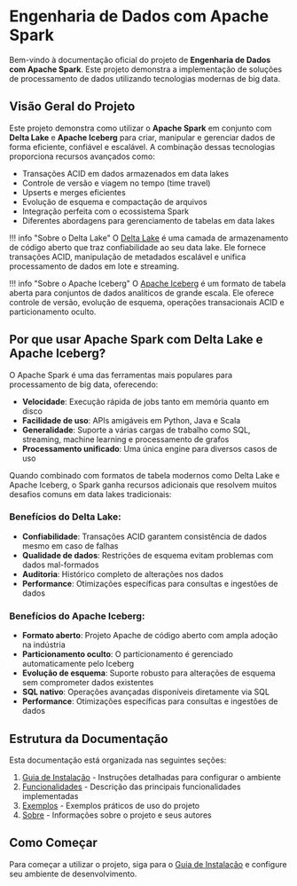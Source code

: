 # Engenharia de Dados com Apache Spark

Bem-vindo à documentação oficial do projeto de **Engenharia de Dados com Apache Spark**. Este projeto demonstra a implementação de soluções de processamento de dados utilizando tecnologias modernas de big data.

## Visão Geral do Projeto

Este projeto demonstra como utilizar o **Apache Spark** em conjunto com **Delta Lake** e **Apache Iceberg** para criar, manipular e gerenciar dados de forma eficiente, confiável e escalável. A combinação dessas tecnologias proporciona recursos avançados como:

- Transações ACID em dados armazenados em data lakes
- Controle de versão e viagem no tempo (time travel)
- Upserts e merges eficientes
- Evolução de esquema e compactação de arquivos
- Integração perfeita com o ecossistema Spark
- Diferentes abordagens para gerenciamento de tabelas em data lakes

!!! info "Sobre o Delta Lake"
    O [Delta Lake](https://delta.io/) é uma camada de armazenamento de código aberto que traz confiabilidade ao seu data lake. Ele fornece transações ACID, manipulação de metadados escalável e unifica processamento de dados em lote e streaming.

!!! info "Sobre o Apache Iceberg"
    O [Apache Iceberg](https://iceberg.apache.org/) é um formato de tabela aberta para conjuntos de dados analíticos de grande escala. Ele oferece controle de versão, evolução de esquema, operações transacionais ACID e particionamento oculto.
## Por que usar Apache Spark com Delta Lake e Apache Iceberg?

O Apache Spark é uma das ferramentas mais populares para processamento de big data, oferecendo:

- **Velocidade**: Execução rápida de jobs tanto em memória quanto em disco
- **Facilidade de uso**: APIs amigáveis em Python, Java e Scala
- **Generalidade**: Suporte a várias cargas de trabalho como SQL, streaming, machine learning e processamento de grafos
- **Processamento unificado**: Uma única engine para diversos casos de uso

Quando combinado com formatos de tabela modernos como Delta Lake e Apache Iceberg, o Spark ganha recursos adicionais que resolvem muitos desafios comuns em data lakes tradicionais:

### Benefícios do Delta Lake:

- **Confiabilidade**: Transações ACID garantem consistência de dados mesmo em caso de falhas
- **Qualidade de dados**: Restrições de esquema evitam problemas com dados mal-formados
- **Auditoria**: Histórico completo de alterações nos dados
- **Performance**: Otimizações específicas para consultas e ingestões de dados

### Benefícios do Apache Iceberg:

- **Formato aberto**: Projeto Apache de código aberto com ampla adoção na indústria
- **Particionamento oculto**: O particionamento é gerenciado automaticamente pelo Iceberg
- **Evolução de esquema**: Suporte robusto para alterações de esquema sem comprometer dados existentes
- **SQL nativo**: Operações avançadas disponíveis diretamente via SQL
- **Performance**: Otimizações específicas para consultas e ingestões de dados

## Estrutura da Documentação

Esta documentação está organizada nas seguintes seções:

1. [Guia de Instalação](guia-instalacao.md) - Instruções detalhadas para configurar o ambiente
2. [Funcionalidades](funcionalidades.md) - Descrição das principais funcionalidades implementadas
3. [Exemplos](exemplos.md) - Exemplos práticos de uso do projeto
4. [Sobre](sobre.md) - Informações sobre o projeto e seus autores

## Como Começar

Para começar a utilizar o projeto, siga para o [Guia de Instalação](guia-instalacao.md) e configure seu ambiente de desenvolvimento.

